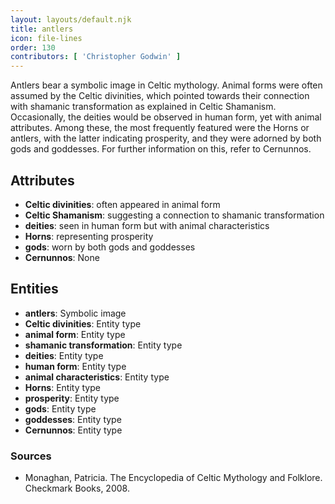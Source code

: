 ```yaml
---
layout: layouts/default.njk
title: antlers
icon: file-lines
order: 130
contributors: [ 'Christopher Godwin' ]
---
```

Antlers bear a symbolic image in Celtic mythology. Animal forms were often assumed by the Celtic divinities, which pointed towards their connection with shamanic transformation as explained in Celtic Shamanism. Occasionally, the deities would be observed in human form, yet with animal attributes. Among these, the most frequently featured were the Horns or antlers, with the latter indicating prosperity, and they were adorned by both gods and goddesses. For further information on this, refer to Cernunnos.

## Attributes

- **Celtic divinities**: often appeared in animal form
- **Celtic Shamanism**: suggesting a connection to shamanic transformation
- **deities**: seen in human form but with animal characteristics
- **Horns**: representing prosperity
- **gods**: worn by both gods and goddesses
- **Cernunnos**: None

## Entities

- **antlers**: Symbolic image
- **Celtic divinities**: Entity type
- **animal form**: Entity type
- **shamanic transformation**: Entity type
- **deities**: Entity type
- **human form**: Entity type
- **animal characteristics**: Entity type
- **Horns**: Entity type
- **prosperity**: Entity type
- **gods**: Entity type
- **goddesses**: Entity type
- **Cernunnos**: Entity type

### Sources

- Monaghan, Patricia. The Encyclopedia of Celtic Mythology and Folklore. Checkmark Books, 2008.

